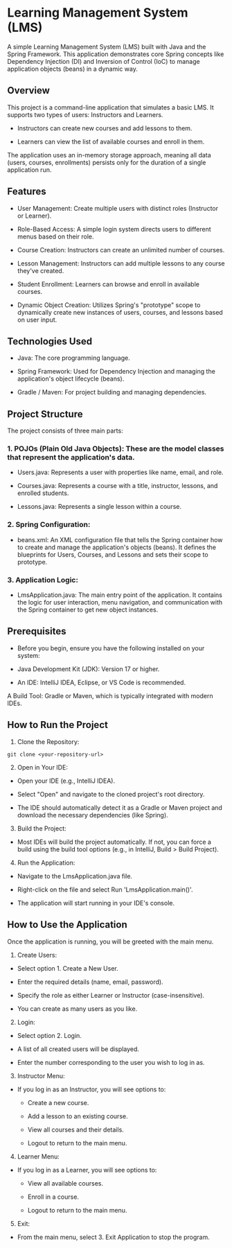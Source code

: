 # Learning Management System (LMS)

A simple Learning Management System (LMS) built with Java and the Spring Framework. 
This application demonstrates core Spring concepts like Dependency Injection (DI) and Inversion of Control (IoC) to manage application objects (beans) in a dynamic way.

## Overview

This project is a command-line application that simulates a basic LMS. It supports two types of users: Instructors and Learners.

* Instructors can create new courses and add lessons to them.

* Learners can view the list of available courses and enroll in them.

The application uses an in-memory storage approach, meaning all data (users, courses, enrollments) persists only for the duration of a single application run.

## Features

* User Management: Create multiple users with distinct roles (Instructor or Learner).

* Role-Based Access: A simple login system directs users to different menus based on their role.

* Course Creation: Instructors can create an unlimited number of courses.

* Lesson Management: Instructors can add multiple lessons to any course they've created.

* Student Enrollment: Learners can browse and enroll in available courses.

* Dynamic Object Creation: Utilizes Spring's "prototype" scope to dynamically create new instances of users, courses, and lessons based on user input.

## Technologies Used

* Java: The core programming language.

* Spring Framework: Used for Dependency Injection and managing the application's object lifecycle (beans).

* Gradle / Maven: For project building and managing dependencies.

## Project Structure

The project consists of three main parts:

### 1. POJOs (Plain Old Java Objects): These are the model classes that represent the application's data.

* Users.java: Represents a user with properties like name, email, and role.

* Courses.java: Represents a course with a title, instructor, lessons, and enrolled students.

* Lessons.java: Represents a single lesson within a course.

### 2. Spring Configuration:

* beans.xml: An XML configuration file that tells the Spring container how to create and manage the application's objects (beans). It defines the blueprints for Users, Courses, and Lessons and sets their scope to prototype.

### 3. Application Logic:

* LmsApplication.java: The main entry point of the application. It contains the logic for user interaction, menu navigation, and communication with the Spring container to get new object instances.

## Prerequisites

* Before you begin, ensure you have the following installed on your system:

* Java Development Kit (JDK): Version 17 or higher.

* An IDE: IntelliJ IDEA, Eclipse, or VS Code is recommended.

A Build Tool: Gradle or Maven, which is typically integrated with modern IDEs.

## How to Run the Project

1. Clone the Repository:

```
git clone <your-repository-url>
```
2. Open in Your IDE:

* Open your IDE (e.g., IntelliJ IDEA).

* Select "Open" and navigate to the cloned project's root directory.

* The IDE should automatically detect it as a Gradle or Maven project and download the necessary dependencies (like Spring).

3. Build the Project:

* Most IDEs will build the project automatically. If not, you can force a build using the build tool options (e.g., in IntelliJ, Build > Build Project).

4. Run the Application:

* Navigate to the LmsApplication.java file.

* Right-click on the file and select Run 'LmsApplication.main()'.

* The application will start running in your IDE's console.

## How to Use the Application

Once the application is running, you will be greeted with the main menu.

1. Create Users:

* Select option 1. Create a New User.

* Enter the required details (name, email, password).

* Specify the role as either Learner or Instructor (case-insensitive).

* You can create as many users as you like.

2. Login:

* Select option 2. Login.

* A list of all created users will be displayed.

* Enter the number corresponding to the user you wish to log in as.

3. Instructor Menu:

* If you log in as an Instructor, you will see options to:

    * Create a new course.

    * Add a lesson to an existing course.

    * View all courses and their details.

    * Logout to return to the main menu.

4. Learner Menu:

* If you log in as a Learner, you will see options to:

    * View all available courses.

    * Enroll in a course.

    * Logout to return to the main menu.

5. Exit:

* From the main menu, select 3. Exit Application to stop the program.
